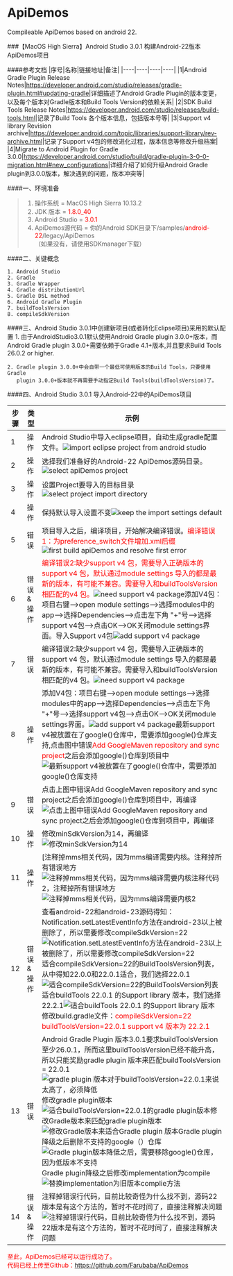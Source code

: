 # ApiDemos
Compileable ApiDemos based on android 22.

###【MacOS High Sierra】Android Studio 3.0.1 构建Android-22版本ApiDemos项目
	
####参考文档
|序号|名称|链接地址|备注|
|----|----|----|----|
|1|Android Gradle Plugin Release Notes|<https://developer.android.com/studio/releases/gradle-plugin.html#updating-gradle>|详细描述了Android Gradle Plugin的版本变更，以及每个版本对Gradle版本和Build Tools Version的依赖关系|
|2|SDK Build Tools Release Notes|<https://developer.android.com/studio/releases/build-tools.html>|记录了Build Tools 各个版本信息，包括版本号等|
|3|Support v4 library Revision archive|<https://developer.android.com/topic/libraries/support-library/rev-archive.html>|记录了Support v4包的修改进化过程，版本信息等修改升级档案|
|4|Migrate to Android Plugin for Gradle 3.0.0|<https://developer.android.com/studio/build/gradle-plugin-3-0-0-migration.html#new_configurations>|详细介绍了如何升级Android Gradle plugin到3.0.0版本，解决遇到的问题，版本冲突等|

####一、环境准备
> 1. 操作系统					= MacOS High Sierra 10.13.2
> 1. JDK 版本 				= <font color="red">1.8.0_40</font>    
> 2. Android Studio 		= <font color="red">3.0.1</font>    
> 3. ApiDemos源代码		   = 你的Android SDK目录下/samples/<font color="red">android-22</font>/legacy/ApiDemos    
    						 （如果没有，请使用SDKmanager下载）

####二、关键概念

	1. Android Studio
	2. Gradle
	3. Gradle Wrapper
	4. Gradle distributionUrl
	5. Gradle DSL method
	6. Android Gradle Plugin
	7. buildToolsVersion
	8. compileSdkVersion

####三、Android Studio 3.0.1中创建新项目(或者转化Eclipse项目)采用的默认配置
	1. 由于AndroidStudio3.0.1默认使用Android Gradle plugin 3.0.0+版本，而Android Gradle 
	   plugin 3.0.0+需要依赖于Gradle 4.1+版本,并且要求Build Tools 26.0.2 or higher.
	   
	2. Gradle plugin 3.0.0+中会自带一个最低可使用版本的Build Tools，只要使用Gradle 
	   plugin 3.0.0+版本就不再需要手动指定Build Tools(buildToolsVersion)了。

####四、Android Studio 3.0.1 导入Android-22中的ApiDemos项目

|步骤|类型|示例|
|----|----|----|
|1|操作|Android Studio中导入eclipse项目，自动生成gradle配置文件。![import eclipse project from android studio](http://upload-images.jianshu.io/upload_images/6322932-0b338edd3844b53b.png?imageMogr2/auto-orient/strip%7CimageView2/2/w/1240)|
|2|操作|选择我们准备好的Android-22 ApiDemos源码目录。![select apiDemos project](http://upload-images.jianshu.io/upload_images/6322932-ba25dcbb919aeaae.png?imageMogr2/auto-orient/strip%7CimageView2/2/w/1240)|
|3|操作|设置Project要导入的目标目录![select project import directory](http://upload-images.jianshu.io/upload_images/6322932-6566cd5174032957.png?imageMogr2/auto-orient/strip%7CimageView2/2/w/1240)|
|4|操作|保持默认导入设置不变![keep the import settings default](http://upload-images.jianshu.io/upload_images/6322932-4622f3b345154fc8.png?imageMogr2/auto-orient/strip%7CimageView2/2/w/1240)|
|5|错误|项目导入之后，编译项目，开始解决编译错误。<font color="red">编译错误1：为preference_switch文件增加.xml后缀</font>![first build apiDemos and resolve first error](http://upload-images.jianshu.io/upload_images/6322932-aba5c1805fca4fc2.png?imageMogr2/auto-orient/strip%7CimageView2/2/w/1240)|
|6|错误&操作|<font color="red">编译错误2:缺少support v4 包，需要导入正确版本的support v4 包，默认通过module settings 导入的都是最新的版本，有可能不兼容。需要导入和buildToolsVersion 相匹配的v4 包。</font>![need support v4 package](http://upload-images.jianshu.io/upload_images/6322932-220d98de8fed9f90.png?imageMogr2/auto-orient/strip%7CimageView2/2/w/1240)添加V4包：项目右键-->open module settings-->选择modules中的app-->选择Dependencies-->点击左下角 "+"号-->选择support v4包-->点击OK-->OK关闭module settings界面。导入Support v4包![add support v4 package](http://upload-images.jianshu.io/upload_images/6322932-c26ed0b17c8845a1.png?imageMogr2/auto-orient/strip%7CimageView2/2/w/1240)|
|7|错误|编译错误2:缺少support v4 包，需要导入正确版本的support v4 包，默认通过module settings 导入的都是最新的版本，有可能不兼容。需要导入和buildToolsVersion 相匹配的v4 包。![need support v4 package](http://upload-images.jianshu.io/upload_images/6322932-220d98de8fed9f90.png?imageMogr2/auto-orient/strip%7CimageView2/2/w/1240) |
|8|操作|添加V4包：项目右键-->open module settings-->选择modules中的app-->选择Dependencies-->点击左下角 "+"号-->选择support v4包-->点击OK-->OK关闭module settings界面。![add support v4 package](http://upload-images.jianshu.io/upload_images/6322932-c26ed0b17c8845a1.png?imageMogr2/auto-orient/strip%7CimageView2/2/w/1240)最新support v4被放置在了google()仓库中，需要添加google()仓库支持,点击图中错误<font color="red">Add GoogleMaven repository and sync project</font>之后会添加google()仓库到项目中![最新support v4被放置在了google()仓库中，需要添加google()仓库支持](http://upload-images.jianshu.io/upload_images/6322932-5bfb4f262cd5eb53.png?imageMogr2/auto-orient/strip%7CimageView2/2/w/1240)|
|9|错误|点击上图中错误Add GoogleMaven repository and sync project之后会添加google()仓库到项目中，再编译![点击上图中错误Add GoogleMaven repository and sync project之后会添加google()仓库到项目中，再编译](http://upload-images.jianshu.io/upload_images/6322932-49e782c5c683315c.png?imageMogr2/auto-orient/strip%7CimageView2/2/w/1240)|
|10|操作|修改minSdkVersion为14，再编译![修改minSdkVersion为14](http://upload-images.jianshu.io/upload_images/6322932-a9a01ced8b7aefad.png?imageMogr2/auto-orient/strip%7CimageView2/2/w/1240)|
|11|操作|[注释掉mms相关代码，因为mms编译需要内核。注释掉所有错误地方![注释掉mms相关代码，因为mms编译需要内核](http://upload-images.jianshu.io/upload_images/6322932-6948d9006168d343.png?imageMogr2/auto-orient/strip%7CimageView2/2/w/1240)注释代码2，注释掉所有错误地方![注释掉mms相关代码，因为mms编译需要内核2](http://upload-images.jianshu.io/upload_images/6322932-3dd68d67e0d2f94a.png?imageMogr2/auto-orient/strip%7CimageView2/2/w/1240)|
|12|错误&操作|查看android-22和android-23源码得知：Notification.setLatestEventInfo方法在android-23以上被删除了，所以需要修改compileSdkVersion=22![Notification.setLatestEventInfo方法在android-23以上被删除了，所以需要修改compileSdkVersion=22](http://upload-images.jianshu.io/upload_images/6322932-6a261ead95f34076.png?imageMogr2/auto-orient/strip%7CimageView2/2/w/1240)适合compileSdkVersion=22的BuildToolsVersion列表，从中得知22.0.0和22.0.1适合，我们选择22.0.1![适合compileSdkVersion=22的BuildToolsVersion列表](http://upload-images.jianshu.io/upload_images/6322932-de3cd64c3098fa0f.png?imageMogr2/auto-orient/strip%7CimageView2/2/w/1240)适合buildTools 22.0.1 的Support library 版本，我们选择22.2.1![适合buildTools 22.0.1 的Support library 版本](http://upload-images.jianshu.io/upload_images/6322932-c39823ac50e4dbdb.png?imageMogr2/auto-orient/strip%7CimageView2/2/w/1240) 修改build.gradle文件：<font color="red">compileSdkVersion=22 buildToolsVersion=22.0.1 support v4 版本为 22.2.1</font>|
|13|错误|Android Gradle Plugin 版本3.0.1要求buildToolsVersion至少26.0.1，所而这里buildToolsVersion已经不能升高，所以只能奖励gradle plugin 版本来匹配buildToolsVersion = 22.0.1![gradle plugin 版本对于buildToolsVersion=22.0.1来说太高了，必须降低](http://upload-images.jianshu.io/upload_images/6322932-3a9359e0998dabaa.png?imageMogr2/auto-orient/strip%7CimageView2/2/w/1240)修改gradle plugin版本![适合buildToolsVersion=22.0.1的gradle plugin版本](http://upload-images.jianshu.io/upload_images/6322932-9247917d1db8f3f5.png?imageMogr2/auto-orient/strip%7CimageView2/2/w/1240)修改Gradle版本来匹配gradle plugin版本![修改Gradle版本来适合Gradle plugin 版本](http://upload-images.jianshu.io/upload_images/6322932-9a602a726a0ed251.png?imageMogr2/auto-orient/strip%7CimageView2/2/w/1240)Gradle plugin降级之后删除不支持的google（）仓库![Gradle plugin版本降低之后，需要移除google()仓库，因为低版本不支持](http://upload-images.jianshu.io/upload_images/6322932-4400ad9ee45b4c86.png?imageMogr2/auto-orient/strip%7CimageView2/2/w/1240)Gradle plugin降级之后修改implementation为compile![替换implementation为旧版本complie方法](http://upload-images.jianshu.io/upload_images/6322932-547cd93119c5bbdc.png?imageMogr2/auto-orient/strip%7CimageView2/2/w/1240)|
|14|错误&操作|注释掉错误行代码，目前比较奇怪为什么找不到，源码22版本是有这个方法的，暂时不花时间了，直接注释解决问题![注释掉错误行代码，目前比较奇怪为什么找不到，源码22版本是有这个方法的，暂时不花时间了，直接注释解决问题](http://upload-images.jianshu.io/upload_images/6322932-ea45a6cf84b7858b.png?imageMogr2/auto-orient/strip%7CimageView2/2/w/1240)|

<font color="red">至此，ApiDemos已经可以运行成功了。</br>
代码已经上传至Github：<https://github.com/Farubaba/ApiDemos>
</font>

